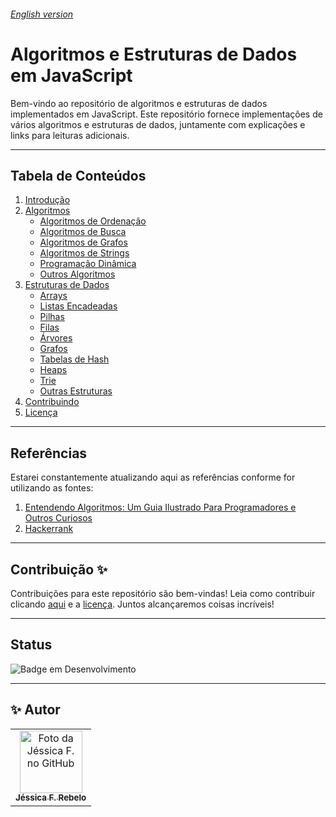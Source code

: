<h6> <a href = "https://github.com/jessrbl/Algoritmos-e-estruturas-de-dados/blob/main/README-EN.md"> English version </a></h6>


# Algoritmos e Estruturas de Dados em JavaScript

Bem-vindo ao repositório de algoritmos e estruturas de dados implementados em JavaScript. Este repositório fornece implementações de vários algoritmos e estruturas de dados, juntamente com explicações e links para leituras adicionais.

___

## Tabela de Conteúdos

1. [Introdução](#introdução)
2. [Algoritmos](#algoritmos)
    - [Algoritmos de Ordenação](#algoritmos-de-ordenação)
    - [Algoritmos de Busca](#algoritmos-de-busca)
    - [Algoritmos de Grafos](#algoritmos-de-grafos)
    - [Algoritmos de Strings](#algoritmos-de-strings)
    - [Programação Dinâmica](#programação-dinâmica)
    - [Outros Algoritmos](#outros-algoritmos)
3. [Estruturas de Dados](#estruturas-de-dados)
    - [Arrays](#arrays)
    - [Listas Encadeadas](#listas-encadeadas)
    - [Pilhas](#pilhas)
    - [Filas](#filas)
    - [Árvores](#árvores)
    - [Grafos](#grafos)
    - [Tabelas de Hash](#tabelas-de-hash)
    - [Heaps](#heaps)
    - [Trie](#trie)
    - [Outras Estruturas](#outras-estruturas)
4. [Contribuindo](#contribuindo)
5. [Licença](#licença)

___

## Referências

Estarei constantemente atualizando aqui as referências conforme for utilizando as fontes:

1. [Entendendo Algoritmos: Um Guia Ilustrado Para Programadores e Outros Curiosos](https://www.amazon.com.br/Entendendo-Algoritmos-Ilustrado-Programadores-Curiosos/dp/8575225634)
2. [Hackerrank](https://www.hackerrank.com/)

___

## Contribuição ✨

Contribuições para este repositório são bem-vindas! Leia como contribuir clicando [aqui](https://github.com/jessrbl/Algoritmos-e-estruturas-de-dados/blob/main/CONTRIBUTING.md) e a [licença](https://github.com/jessrbl/Algoritmos-e-estruturas-de-dados/blob/main/LICENSE). Juntos alcançaremos coisas incríveis!

___

## Status

![Badge em Desenvolvimento](https://img.shields.io/static/v1?label=STATUS&message=EM%20DESENVOLVIMENTO&color=FF69B4&style=for-the-badge)

___

<h2> ✨ Autor</h2>

<table>
  <tr>
    <td align="center">
      <a href="https://github.com/jessrbl">
        <img src="https://avatars3.githubusercontent.com/jessrbl" width="100px;" alt="Foto da Jéssica F. no GitHub"/><br>
        <sub>
          <b>Jéssica F. Rebelo</b>
        </sub>
      </a>
    </td>
  </tr>
</table>
